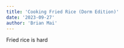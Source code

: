 ```yaml
---
title: 'Cooking Fried Rice (Dorm Edition)'
date: '2023-09-27'
author: 'Brian Mai' 
---
```


Fried rice is hard
